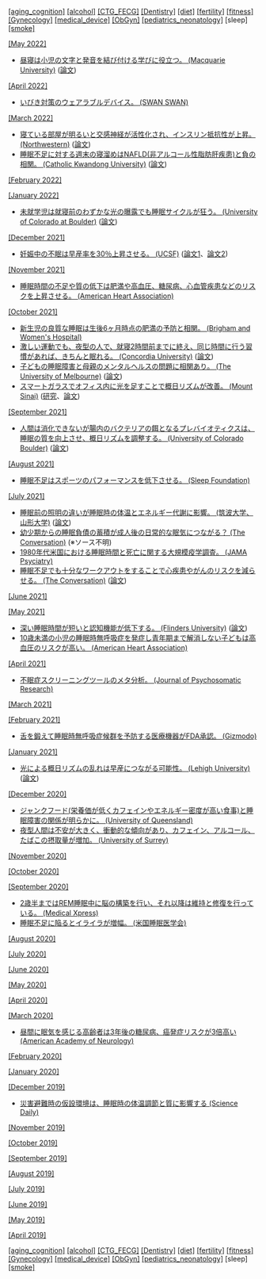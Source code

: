 [\[aging_cognition\]](aging_cognition.md) [\[alcohol\]](alcohol.md) [\[CTG_FECG\]](CTG_FECG.md) [\[Dentistry\]](Dentistry.md) [\[diet\]](diet.md) [\[fertility\]](fertility.md) [\[fitness\]](fitness.md) [\[Gynecology\]](Gynecology.md) [\[medical_device\]](medical_device.md) [\[ObGyn\]](ObGyn.md) [\[pediatrics_neonatology\]](pediatrics_neonatology.md) \[sleep\] [\[smoke\]](smoke.md)

[\[May 2022\]](2205.md)
* [昼寝は小児の文字と発音を結び付ける学びに役立つ。 (Macquarie University)](https://researchers.mq.edu.au/en/publications/nap-effects-on-pre-school-childrens-learning-of-letter-sound-mapp) ([論文](https://doi.org/10.1111/cdev.13753))

[\[April 2022\]](2204.md)
* [いびき対策のウェアラブルデバイス。 (SWAN SWAN)](https://www.swanswan.info/)

[\[March 2022\]](2203.md)
* [寝ている部屋が明るいと交感神経が活性化され、インスリン抵抗性が上昇。 (Northwestern)](https://news.feinberg.northwestern.edu/2022/03/exposure-to-artificial-light-during-sleep-may-increase-risk-of-heart-disease-and-diabetes/) ([論文](https://doi.org/10.1073/pnas.2113290119))
* [睡眠不足に対する週末の寝溜めはNAFLD(非アルコール性脂肪肝疾患)と負の相関。 (Catholic Kwandong University)](https://www.medpagetoday.com/gastroenterology/generalhepatology/97410) ([論文](https://doi.org/10.1016/j.aohep.2022.100690))

[\[February 2022\]](2202.md)

[\[January 2022\]](2201.md)
* [未就学児は就寝前のわずかな光の曝露でも睡眠サイクルが狂う。 (University of Colorado at Boulder)](https://www.colorado.edu/today/2022/01/25/even-minor-exposure-light-bedtime-may-disrupt-preschoolers-sleep) ([論文](http://dx.doi.org/10.1111/jpi.12780))

[\[December 2021\]](2112.md)
* [妊娠中の不眠は早産率を30％上昇させる。 (UCSF)](https://www.ucsf.edu/news/2017/08/407961/sleep-disorders-linked-preterm-birth-large-california-study) ([論文1](https://www.nature.com/articles/nature.2017.22419)、[論文2](https://journals.lww.com/greenjournal/Abstract/2017/09000/Sleep_Disorder_Diagnosis_During_Pregnancy_and_Risk.12.aspx))

[\[November 2021\]](2111.md)
* [睡眠時間の不足や質の低下は肥満や高血圧、糖尿病、心血管疾患などのリスクを上昇させる。 (American Heart Association)](https://www.ahajournals.org/doi/full/10.1161/CIR.0000000000000444)

[\[October 2021\]](2110.md)
* [新生児の良質な睡眠は生後6ヶ月時点の肥満の予防と相関。 (Brigham and Women's Hospital)](https://www.eurekalert.org/news-releases/932292)
* [激しい運動でも、夜型の人で、就寝2時間前までに終え、同じ時間に行う習慣があれば、きちんと眠れる。 (Concordia University)](https://www.concordia.ca/news/stories/2021/09/28/intense-workouts-before-bedtime-wont-guarantee-a-good-nights-rest-new-research-shows.html) ([論文](https://pubmed.ncbi.nlm.nih.gov/34416428/))
* [子どもの睡眠障害と母親のメンタルヘルスの問題に相関あり。 (The University of Melbourne)](https://findanexpert.unimelb.edu.au/scholarlywork/1567444-bidirectional-associations-between-maternal-mental-health-and-child-sleep-problems-in-children-with-adhd--a-longitudinal-study) ([論文](https://journals.sagepub.com/doi/10.1177/1087054720923083))
* [スマートガラスでオフィス内に光を足すことで概日リズムが改善。 (Mount Sinai)](https://medicalxpress.com/news/2021-09-brighter-days-nights.html) ([研究](https://www.theevolvstudy.com/)、[論文](https://www.mdpi.com/1660-4601/18/19/9980))

[\[September 2021\]](2109.md)
* [人間は消化できないが腸内のバクテリアの餌となるプレバイオティクスは、睡眠の質を向上させ、概日リズムを調整する。 (University of Colorado Boulder)](https://www.colorado.edu/today/2021/09/13/your-body-clock-schedule-prebiotics-may-help) ([論文](https://www.sciencedirect.com/science/article/abs/pii/S0889159121002701))

[\[August 2021\]](2108.md)
* [睡眠不足はスポーツのパフォーマンスを低下させる。 (Sleep Foundation)](https://www.sleepfoundation.org/physical-activity/athletic-performance-and-sleep)

[\[July 2021\]](2107.md)
* [睡眠前の照明の違いが睡眠時の体温とエネルギー代謝に影響。 (筑波大学、山形大学)](https://www.tsukuba.ac.jp/journal/pdf/p202106291602.pdf) ([論文](https://www.nature.com/articles/s41598-021-91828-6))
* [幼少期からの睡眠負債の蓄積が成人後の日常的な眠気につながる？ (The Conversation)](https://theconversation.com/why-do-kids-hate-going-to-sleep-while-adults-usually-love-it-160703) (※ソース不明)
* [1980年代米国における睡眠時間と死亡に関する大規模疫学調査。 (JAMA Psyciatry)](https://pubmed.ncbi.nlm.nih.gov/11825133/)
* [睡眠不足でも十分なワークアウトをすることで心疾患やがんのリスクを減らせる。 (The Conversation)](https://theconversation.com/poor-sleep-is-really-bad-for-your-health-but-we-found-exercise-can-offset-some-of-these-harms-163270) ([論文](https://bjsm.bmj.com/content/early/2021/05/25/bjsports-2021-104046))

[\[June 2021\]](2106.md)

[\[May 2021\]](2105.md)
* [深い睡眠時間が短いと認知機能が低下する。 (Flinders University)](https://news.flinders.edu.au/blog/2021/05/30/warning-on-sleep-change-in-older-men/) ([論文](https://onlinelibrary.wiley.com/doi/10.1111/jsr.13370))
* [10歳未満の小児の睡眠時無呼吸症を発症し青年期まで解消しない子どもは高血圧のリスクが高い。 (American Heart Association)](https://www.heart.org/en/news/2021/05/21/kids-with-sleep-apnea-into-teen-years-could-develop-high-blood-pressure)

[\[April 2021\]](2104.md)
* [不眠症スクリーニングツールのメタ分析。 (Journal of Psychosomatic Research)](https://www.sciencedirect.com/science/article/abs/pii/S0022399916303324)

[\[March 2021\]](2103.md)

[\[February 2021\]](2102.md)
* [舌を鍛えて睡眠時無呼吸症候群を予防する医療機器がFDA承認。 (Gizmodo)](https://gizmodo.com/fda-clears-tongue-stimulator-you-use-during-the-day-to-1846214174)

[\[January 2021\]](2101.md)
* [光による概日リズムの乱れは早産につながる可能性。 (Lehigh University)](https://www2.lehigh.edu/news/muzhe-yang-light-pollution-linked-to-preterm-birth-increase) ([論文](https://onlinelibrary.wiley.com/doi/epdf/10.1002/soej.12477))

[\[December 2020\]](2012.md)
* [ジャンクフード(栄養価が低くカフェインやエネルギー密度が高い食事)と睡眠障害の関係が明らかに。 (University of Queensland)](https://www.uq.edu.au/news/article/2020/12/junk-food-linked-sleep-problems-teens)
* [夜型人間は不安が大きく、衝動的な傾向があり、カフェイン、アルコール、たばこの摂取量が増加。 (University of Surrey)](https://www.surrey.ac.uk/news/young-people-who-go-bed-later-drink-and-smoke-more-due-their-impulsivity)

[\[November 2020\]](2011.md)

[\[October 2020\]](2010.md)

[\[September 2020\]](2009.md)
* [2歳半まではREM睡眠中に脳の構築を行い、それ以降は維持と修復を行っている。 (Medical Xpress)](https://medicalxpress.com/news/2020-09-primary-role-brain-maintenance-early.html)
* [睡眠不足に陥るとイライラが増幅。 (米国睡眠医学会)](https://www.sleepmeeting.org/study-finds-that-sleep-restriction-amplifies-anger/)

[\[August 2020\]](2008.md)

[\[July 2020\]](2007.md)

[\[June 2020\]](2006.md)

[\[May 2020\]](2005.md)

[\[April 2020\]](2004.md)

[\[March 2020\]](2003.md)
* [昼間に眠気を感じる高齢者は3年後の糖尿病、癌発症リスクが3倍高い (American Academy of Neurology)](https://www.aan.com/PressRoom/Home/PressRelease/3776)

[\[February 2020\]](2002.md)

[\[January 2020\]](2001.md)

[\[December 2019\]](1912.md)
* [災害避難時の仮設環境は、睡眠時の体温調節と質に影響する (Science Daily)](https://www.sciencedaily.com/releases/2019/11/191113101838.htm)

[\[November 2019\]](1911.md)

[\[October 2019\]](1910.md)

[\[September 2019\]](1909.md)

[\[August 2019\]](1908.md)

[\[July 2019\]](1907.md)

[\[June 2019\]](1906.md)

[\[May 2019\]](1905.md)

[\[April 2019\]](1904.md)

[\[aging_cognition\]](aging_cognition.md) [\[alcohol\]](alcohol.md) [\[CTG_FECG\]](CTG_FECG.md) [\[Dentistry\]](Dentistry.md) [\[diet\]](diet.md) [\[fertility\]](fertility.md) [\[fitness\]](fitness.md) [\[Gynecology\]](Gynecology.md) [\[medical_device\]](medical_device.md) [\[ObGyn\]](ObGyn.md) [\[pediatrics_neonatology\]](pediatrics_neonatology.md) \[sleep\] [\[smoke\]](smoke.md)

